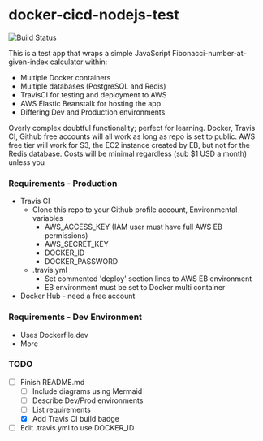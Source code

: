 # docker-cicd-nodejs-test
[![Build Status](https://travis-ci.org/christopherlorking/docker-ci-nodejs-test.svg?branch=master)](https://travis-ci.org/christopherlorking/docker-cicd-nodejs-test)

This is a test app that wraps a simple JavaScript Fibonacci-number-at-given-index calculator within:
- Multiple Docker containers
- Multiple databases (PostgreSQL and Redis)
- TravisCI for testing and deployment to AWS
- AWS Elastic Beanstalk for hosting the app
- Differing Dev and Production environments

Overly complex doubtful functionality; perfect for learning.
Docker, Travis CI, Github free accounts will all work as long as repo is set to public.
AWS free tier will work for S3, the EC2 instance created by EB, but not for the Redis database. Costs will be minimal regardless (sub $1 USD a month) unless you 


### Requirements - Production
- Travis CI
	- Clone this repo to your Github profile account, Environmental variables
		- AWS_ACCESS_KEY (IAM user must have full AWS EB permissions)
		- AWS_SECRET_KEY
		- DOCKER_ID
		- DOCKER_PASSWORD
	- .travis.yml
		- Set commented 'deploy' section lines to AWS EB environment
		- EB environment must be set to Docker multi container		
- Docker Hub - need a free account


### Requirements - Dev Environment
- Uses Dockerfile.dev
- More

### TODO
- [ ] Finish README.md
	- [ ] Include diagrams using Mermaid
	- [ ] Describe Dev/Prod environments
	- [ ] List requirements
	- [x] Add Travis CI build badge
- [ ] Edit .travis.yml to use DOCKER_ID